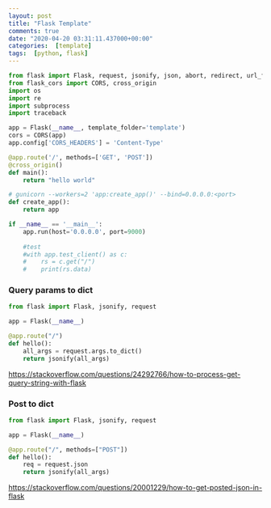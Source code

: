 ```yaml
---
layout: post
title: "Flask Template"
comments: true
date: "2020-04-20 03:31:11.437000+00:00"
categories:  [template]
tags:  [python, flask]
---
```





```python
from flask import Flask, request, jsonify, json, abort, redirect, url_for, render_template
from flask_cors import CORS, cross_origin
import os
import re
import subprocess
import traceback

app = Flask(__name__, template_folder='template')
cors = CORS(app)
app.config['CORS_HEADERS'] = 'Content-Type'

@app.route('/', methods=['GET', 'POST'])
@cross_origin()
def main():
    return "hello world"

# gunicorn --workers=2 'app:create_app()' --bind=0.0.0.0:<port>
def create_app():
    return app

if __name__ == '__main__':
    app.run(host='0.0.0.0', port=9000)
    
    #test 
    #with app.test_client() as c:
    #    rs = c.get("/")
    #    print(rs.data)
```


### Query params to dict
```python
from flask import Flask, jsonify, request

app = Flask(__name__)

@app.route("/")
def hello():
    all_args = request.args.to_dict()
    return jsonify(all_args)
```
https://stackoverflow.com/questions/24292766/how-to-process-get-query-string-with-flask

### Post to dict
```python
from flask import Flask, jsonify, request

app = Flask(__name__)

@app.route("/", methods=["POST"])
def hello():
    req = request.json
    return jsonify(all_args)
```
https://stackoverflow.com/questions/20001229/how-to-get-posted-json-in-flask
